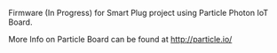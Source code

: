 Firmware (In Progress) for Smart Plug project using Particle Photon IoT Board.

More Info on Particle Board can be found at http://particle.io/
